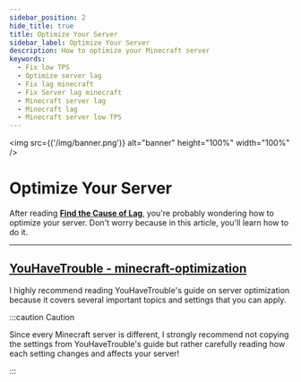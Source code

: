 ```yaml
---
sidebar_position: 2
hide_title: true
title: Optimize Your Server
sidebar_label: Optimize Your Server
description: How to optimize your Minecraft server
keywords:
  - Fix low TPS
  - Optimize server lag
  - Fix lag minecraft
  - Fix Server lag minecraft
  - Minecraft server lag
  - Minecraft lag
  - Minecraft server low TPS
---
```


<img src={('/img/banner.png')} alt="banner" height="100%" width="100%" />

<div class="text--center">
<h1>Optimize Your Server</h1>
</div>

After reading **[Find the Cause of Lag](find-cause.md)**, you're probably wondering how to optimize your server. Don't worry because in this article, you'll learn how to do it.

---

## [YouHaveTrouble - minecraft-optimization](https://github.com/YouHaveTrouble/minecraft-optimization)
I highly recommend reading YouHaveTrouble's guide on server optimization because it covers several important topics and settings that you can apply.

:::caution Caution

Since every Minecraft server is different, I strongly recommend not copying the settings from YouHaveTrouble's guide but rather carefully reading how each setting changes and affects your server!

:::
